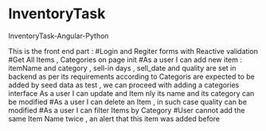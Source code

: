 # InventoryTask
InventoryTask-Angular-Python

This is the front end part :
#Login and Regiter forms with Reactive validation
#Get All Items , Categories on page init 
#As a user I can add new item : itemName and category , sell-in days , sell_date and quality are set in backend as per its requirements according to Categoris are expected to be added by seed data as test , we can proceed with adding a categories interface
As a user I can update and Item  nly its name and its category can be modified
#As a user I can delete an Item , in such case quality can be modified
#As a user I can filter Items  by Category
#User cannot add the same Item Name twice , an alert that this item was added before

